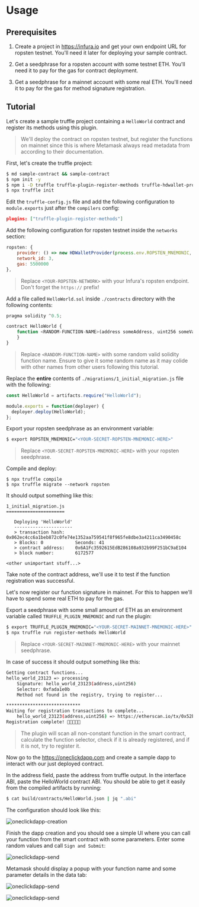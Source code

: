 # Usage

## Prerequisites

1. Create a project in https://infura.io and get your own endpoint URL for ropsten testnet. You'll need it later for deploying your sample contract.

2. Get a seedphrase for a ropsten account with some testnet ETH. You'll need it to pay for the gas for contract deployment.

3. Get a seedphrase for a mainnet account with some real ETH. You'll need it to pay for the gas for method signature registration.

## Tutorial

Let's create a sample truffle project containing a `HelloWorld` contract and register its methods using this plugin.

> We'll deploy the contract on ropsten testnet, but register the functions on mainnet since this is where Metamask always read metadata from according to their documentation.

First, let's create the truffle project:

```sh
$ md sample-contract && sample-contract
$ npm init -y
$ npm i -D truffle truffle-plugin-register-methods truffle-hdwallet-provider
$ npx truffle init
```

Edit the `truffle-config.js` file and add the following configuration to `module.exports` just after the `compilers` config:

```json
plugins: ["truffle-plugin-register-methods"]
```

Add the following configuration for ropsten testnet inside the `networks` section:

```js
ropsten: {
    provider: () => new HDWalletProvider(process.env.ROPSTEN_MNEMONIC, `<YOUR-ROPSTEN-ENDPOINT>`),
    network_id: 3,
    gas: 5500000
},
```

> Replace `<YOUR-ROPSTEN-NETWORK>` with your Infura's ropsten endpoint. Don't forget the `https://` prefix!

Add a file called `HelloWorld.sol` inside `./contracts` directory with the following contents:

```js
pragma solidity ^0.5;

contract HelloWorld {
    function <RANDOM-FUNCTION-NAME>(address someAddress, uint256 someValue) public {
    }
}
```

> Replace `<RANDOM-FUNCTION-NAME>` with some random valid solidity function name. Ensure to give it some random name as it may colide with other names from other users following this tutorial.

Replace the **entire** contents of `./migrations/1_initial_migration.js` file with the following:

```js
const HelloWorld = artifacts.require("HelloWorld");

module.exports = function(deployer) {
  deployer.deploy(HelloWorld);
};
```

Export your ropsten seedphrase as an environment variable:

```sh
$ export ROPSTEN_MNEMONIC="<YOUR-SECRET-ROPSTEN-MNEMONIC-HERE>"
```

> Replace `<YOUR-SECRET-ROPSTEN-MNEMONIC-HERE>` with your ropsten seedphrase.

Compile and deploy:

```
$ npx truffle compile
$ npx truffle migrate --network ropsten
```

It should output something like this:

```
1_initial_migration.js
======================

   Deploying 'HelloWorld'
   ----------------------
   > transaction hash:    0x062ec4cc6a1beb872c0fe74e1352aa759541f8f965fe8dbe3a4211ca3490458c
   > Blocks: 0            Seconds: 41
   > contract address:    0x6A1Fc3592615EdB286108a932b99F251bC9aE104
   > block number:        6172577

<other unimportant stuff...>
```

Take note of the contract address, we'll use it to test if the function registration was successful.

Let's now register our function signature in mainnet. For this to happen we'll have to spend some real ETH to pay for the gas.

Export a seedphrase with some small amount of ETH as an environment variable called `TRUFFLE_PLUGIN_MNEMONIC` and run the plugin:

```sh
$ export TRUFFLE_PLUGIN_MNEMONIC="<YOUR-SECRET-MAINNET-MNEMONIC-HERE>"
$ npx truffle run register-methods HelloWorld
```

> Replace `<YOUR-SECRET-MAINNET-MNEMONIC-HERE>` with your mainnet seedphrase.

In case of success it should output something like this:

```sh
Getting contract functions...
hello_world_23123 => processing
	Signature: hello_world_23123(address,uint256)
	Selector: 0xfada1e0b
	Method not found in the registry, trying to register...

****************************
Waiting for registration transactions to complete...
	hello_world_23123(address,uint256) => https://etherscan.io/tx/0x52b566d47712aa69b71ba73573f796463ad33d5719bed16f5d28e62174844592
Registration complete! 🎉🎉🎉🎉🎉
```

> The plugin will scan all non-constant function in the smart contract, calculate the function selector, check if it is already registered, and if it is not, try to register it.

Now go to the https://oneclickdapp.com and create a sample dapp to interact with our just deployed contract.

In the address field, paste the address from truffle output. In the interface ABI, paste the HelloWorld  contract ABI. You should be able to get it easily from the compiled artifacts by running:

```sh
$ cat build/contracts/HelloWorld.json | jq ".abi"
```

The configuration should look like this:

![oneclickdapp-creation](docs/oneclickdapp-creation.png)

Finish the dapp creation and you should see a simple UI where you can call your function from the smart contract with some parameters. Enter some random values and call `Sign and Submit`:

![oneclickdapp-send](docs/oneclickdapp-send-random.png)

Metamask should display a popup with your function name and some parameter details in the data tab:

![oneclickdapp-send](docs/oneclickdapp-send-hello-random1.png)

![oneclickdapp-send](docs/oneclickdapp-send-hello-random2.png)
